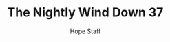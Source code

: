 ---
image: /assets/img/nwd/37_nwd_jeremiah_31_3_b_msg.png
title: The Nightly Wind Down 37
categories:
  - The Nightly Wind Down
author: Hope Staff
notes: The Nightly Wind Down 37
embed: >-
  EMBED_GOES_HERE
transcript: >-
  SOME LINES OF TEXT START HERE
---